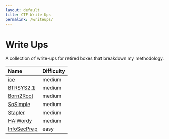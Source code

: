 ```yaml
---
layout: default
title: CTF Write Ups
permalink: /writeups/
---
```


# Write Ups

A collection of write-ups for retired boxes that breakdown my methodology. 

| Name                                              | Difficulty |
|:--------------------------------------------------|:-----------|
| [ice](/writeups/2021-5-25-ice.md)                 | medium     |
| [BTRSYS2.1](/writeups/2021-10-11-btrsys2.1.md)    | medium     |
| [Born2Root](/writeups/2021-12-24-born2root.md)    | medium     |     
| [SoSimple](/writeups/2021-12-25-sosimple.md)      | medium     | 
| [Stapler](/writeups/2021-12-26-stapler.md)        | medium     | 
| [HA:Wordy](/writeups/2021-12-27-hawordy.md)       | medium     | 
| [InfoSecPrep](/writeups/2021-12-28-infosecprep.md)| easy       | 
